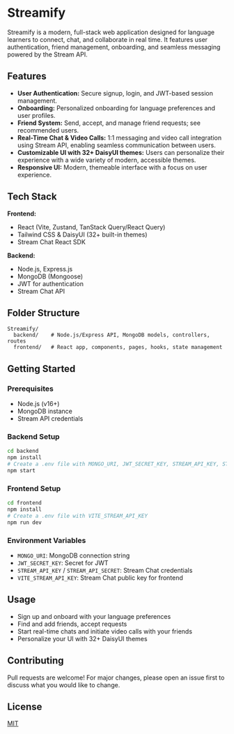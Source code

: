 # Streamify

Streamify is a modern, full-stack web application designed for language learners to connect, chat, and collaborate in real time. It features user authentication, friend management, onboarding, and seamless messaging powered by the Stream API.

## Features

- **User Authentication:** Secure signup, login, and JWT-based session management.
- **Onboarding:** Personalized onboarding for language preferences and user profiles.
- **Friend System:** Send, accept, and manage friend requests; see recommended users.
- **Real-Time Chat & Video Calls:** 1:1 messaging and video call integration using Stream API, enabling seamless communication between users.
- **Customizable UI with 32+ DaisyUI themes:** Users can personalize their experience with a wide variety of modern, accessible themes.
- **Responsive UI:** Modern, themeable interface with a focus on user experience.

## Tech Stack

**Frontend:**
- React (Vite, Zustand, TanStack Query/React Query)
- Tailwind CSS & DaisyUI (32+ built-in themes)
- Stream Chat React SDK

**Backend:**
- Node.js, Express.js
- MongoDB (Mongoose)
- JWT for authentication
- Stream Chat API

## Folder Structure

```
Streamify/
  backend/    # Node.js/Express API, MongoDB models, controllers, routes
  frontend/   # React app, components, pages, hooks, state management
```

## Getting Started

### Prerequisites
- Node.js (v16+)
- MongoDB instance
- Stream API credentials

### Backend Setup
```bash
cd backend
npm install
# Create a .env file with MONGO_URI, JWT_SECRET_KEY, STREAM_API_KEY, STREAM_API_SECRET
npm start
```

### Frontend Setup
```bash
cd frontend
npm install
# Create a .env file with VITE_STREAM_API_KEY
npm run dev
```

### Environment Variables
- `MONGO_URI`: MongoDB connection string
- `JWT_SECRET_KEY`: Secret for JWT
- `STREAM_API_KEY` / `STREAM_API_SECRET`: Stream Chat credentials
- `VITE_STREAM_API_KEY`: Stream Chat public key for frontend

## Usage
- Sign up and onboard with your language preferences
- Find and add friends, accept requests
- Start real-time chats and initiate video calls with your friends
- Personalize your UI with 32+ DaisyUI themes

## Contributing
Pull requests are welcome! For major changes, please open an issue first to discuss what you would like to change.

## License
[MIT](LICENSE)
